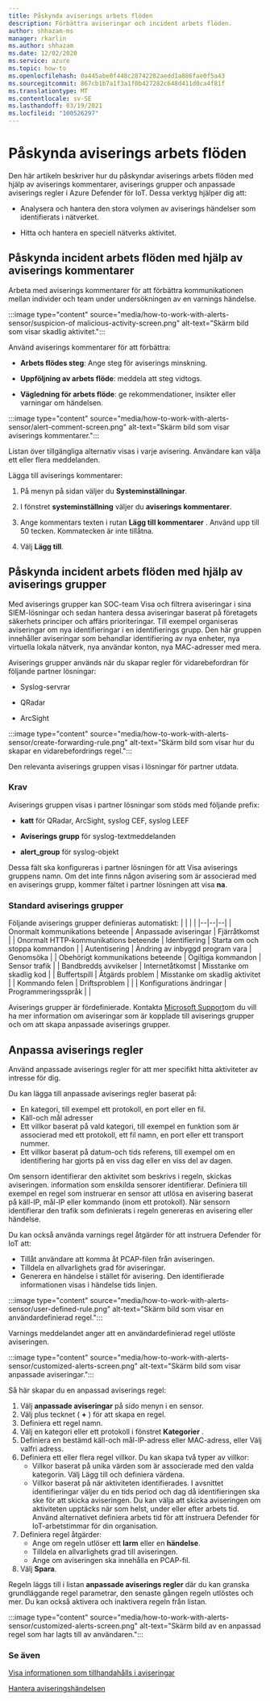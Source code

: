 ```yaml
---
title: Påskynda aviserings arbets flöden
description: Förbättra aviseringar och incident arbets flöden.
author: shhazam-ms
manager: rkarlin
ms.author: shhazam
ms.date: 12/02/2020
ms.service: azure
ms.topic: how-to
ms.openlocfilehash: 0a445abe0f448c28742282aedd1a886fae0f5a43
ms.sourcegitcommit: 867cb1b7a1f3a1f0b427282c648d411d0ca4f81f
ms.translationtype: MT
ms.contentlocale: sv-SE
ms.lasthandoff: 03/19/2021
ms.locfileid: "100526297"
---
```

# <a name="accelerate-alert-workflows"></a>Påskynda aviserings arbets flöden

Den här artikeln beskriver hur du påskyndar aviserings arbets flöden med hjälp av aviserings kommentarer, aviserings grupper och anpassade aviserings regler i Azure Defender för IoT.  Dessa verktyg hjälper dig att:

- Analysera och hantera den stora volymen av aviserings händelser som identifierats i nätverket.

- Hitta och hantera en speciell nätverks aktivitet.

## <a name="accelerate-incident-workflows-by-using-alert-comments"></a>Påskynda incident arbets flöden med hjälp av aviserings kommentarer

Arbeta med aviserings kommentarer för att förbättra kommunikationen mellan individer och team under undersökningen av en varnings händelse.

:::image type="content" source="media/how-to-work-with-alerts-sensor/suspicion-of malicious-activity-screen.png" alt-text="Skärm bild som visar skadlig aktivitet.":::

Använd aviserings kommentarer för att förbättra:

- **Arbets flödes steg**: Ange steg för aviserings minskning.

- **Uppföljning av arbets flöde**: meddela att steg vidtogs.

- **Vägledning för arbets flöde**: ge rekommendationer, insikter eller varningar om händelsen.

:::image type="content" source="media/how-to-work-with-alerts-sensor/alert-comment-screen.png" alt-text="Skärm bild som visar aviserings kommentarer.":::

Listan över tillgängliga alternativ visas i varje avisering. Användare kan välja ett eller flera meddelanden.

Lägga till aviserings kommentarer:

1. På menyn på sidan väljer du **Systeminställningar**.

2. I fönstret **systeminställning** väljer du **aviserings kommentarer**.

3. Ange kommentars texten i rutan **Lägg till kommentarer** . Använd upp till 50 tecken. Kommatecken är inte tillåtna.

4. Välj **Lägg till**.

## <a name="accelerate-incident-workflows-by-using-alert-groups"></a>Påskynda incident arbets flöden med hjälp av aviserings grupper

Med aviserings grupper kan SOC-team Visa och filtrera aviseringar i sina SIEM-lösningar och sedan hantera dessa aviseringar baserat på företagets säkerhets principer och affärs prioriteringar. Till exempel organiseras aviseringar om nya identifieringar i en identifierings grupp. Den här gruppen innehåller aviseringar som behandlar identifiering av nya enheter, nya virtuella lokala nätverk, nya användar konton, nya MAC-adresser med mera.

Aviserings grupper används när du skapar regler för vidarebefordran för följande partner lösningar:

  - Syslog-servrar

  - QRadar

  - ArcSight

:::image type="content" source="media/how-to-work-with-alerts-sensor/create-forwarding-rule.png" alt-text="Skärm bild som visar hur du skapar en vidarebefordrings regel.":::

Den relevanta aviserings gruppen visas i lösningar för partner utdata. 

### <a name="requirements"></a>Krav

Aviserings gruppen visas i partner lösningar som stöds med följande prefix:

- **katt** för QRadar, ArcSight, syslog CEF, syslog LEEF

- **Aviserings grupp** för syslog-textmeddelanden

- **alert_group** för syslog-objekt

Dessa fält ska konfigureras i partner lösningen för att Visa aviserings gruppens namn. Om det inte finns någon avisering som är associerad med en aviserings grupp, kommer fältet i partner lösningen att visa **na**.

### <a name="default-alert-groups"></a>Standard aviserings grupper

Följande aviserings grupper definieras automatiskt:
|  |  |  |
|--|--|--|
| Onormalt kommunikations beteende | Anpassade aviseringar | Fjärråtkomst |
| Onormalt HTTP-kommunikations beteende | Identifiering | Starta om och stoppa kommandon |
| Autentisering | Ändring av inbyggd program vara | Genomsöka |
| Obehörigt kommunikations beteende | Ogiltiga kommandon | Sensor trafik |
| Bandbredds avvikelser | Internetåtkomst | Misstanke om skadlig kod |
| Buffertspill | Åtgärds problem | Misstanke om skadlig aktivitet |
| Kommando felen | Driftsproblem |  |
| Konfigurations ändringar | Programmeringsspråk |  |

Aviserings grupper är fördefinierade. Kontakta [Microsoft Support](https://support.microsoft.com/supportforbusiness/productselection?sapId=82c8f35-1b8e-f274-ec11-c6efdd6dd099)om du vill ha mer information om aviseringar som är kopplade till aviserings grupper och om att skapa anpassade aviserings grupper.

## <a name="customize-alert-rules"></a>Anpassa aviserings regler

Använd anpassade aviserings regler för att mer specifikt hitta aktiviteter av intresse för dig. 

Du kan lägga till anpassade aviserings regler baserat på:

- En kategori, till exempel ett protokoll, en port eller en fil.
- Käll-och mål adresser
- Ett villkor baserat på vald kategori, till exempel en funktion som är associerad med ett protokoll, ett fil namn, en port eller ett transport nummer.
- Ett villkor baserat på datum-och tids referens, till exempel om en identifiering har gjorts på en viss dag eller en viss del av dagen.

Om sensorn identifierar den aktivitet som beskrivs i regeln, skickas aviseringen.
information som enskilda sensorer identifierar. Definiera till exempel en regel som instruerar en sensor att utlösa en avisering baserat på käll-IP, mål-IP eller kommando (inom ett protokoll). När sensorn identifierar den trafik som definierats i regeln genereras en avisering eller händelse.

Du kan också använda varnings regel åtgärder för att instruera Defender för IoT att:

- Tillåt användare att komma åt PCAP-filen från aviseringen.
- Tilldela en allvarlighets grad för aviseringar.
- Generera en händelse i stället för avisering. Den identifierade informationen visas i händelse tids linjen.

:::image type="content" source="media/how-to-work-with-alerts-sensor/user-defined-rule.png" alt-text="Skärm bild som visar en användardefinierad regel.":::

Varnings meddelandet anger att en användardefinierad regel utlöste aviseringen.

:::image type="content" source="media/how-to-work-with-alerts-sensor/customized-alerts-screen.png" alt-text="Skärm bild som visar anpassade aviseringar.":::

Så här skapar du en anpassad aviserings regel:

1. Välj **anpassade aviseringar** på sido menyn i en sensor.
1. Välj plus tecknet ( **+** ) för att skapa en regel.
1. Definiera ett regel namn.
1. Välj en kategori eller ett protokoll i fönstret **Kategorier** .
1. Definiera en bestämd käll-och mål-IP-adress eller MAC-adress, eller Välj valfri adress.
1. Definiera ett eller flera regel villkor. Du kan skapa två typer av villkor:
    - Villkor baserat på unika värden som är associerade med den valda kategorin. Välj Lägg till och definiera värdena.
    - Villkor baserat på när aktiviteten identifierades. I avsnittet identifieringar väljer du en tids period och dag då identifieringen ska ske för att skicka aviseringen. Du kan välja att skicka aviseringen om aktiviteten upptäcks när som helst, under eller efter arbets tid. Använd alternativet definiera arbets tid för att instruera Defender för IoT-arbetstimmar för din organisation.
1. Definiera regel åtgärder: 
    - Ange om regeln utlöser ett **larm** eller en **händelse**.
    - Tilldela en allvarlighets grad till aviseringen.
    - Ange om aviseringen ska innehålla en PCAP-fil.
1. Välj **Spara**.

Regeln läggs till i listan **anpassade aviserings regler** där du kan granska grundläggande regel parametrar, den senaste gången regeln utlöstes och mer. Du kan också aktivera och inaktivera regeln från listan.

:::image type="content" source="media/how-to-work-with-alerts-sensor/customized-alerts-screen.png" alt-text="Skärm bild av en anpassad regel som har lagts till av användaren.":::

### <a name="see-also"></a>Se även

[Visa informationen som tillhandahålls i aviseringar](how-to-view-information-provided-in-alerts.md)

[Hantera aviseringshändelsen](how-to-manage-the-alert-event.md)
